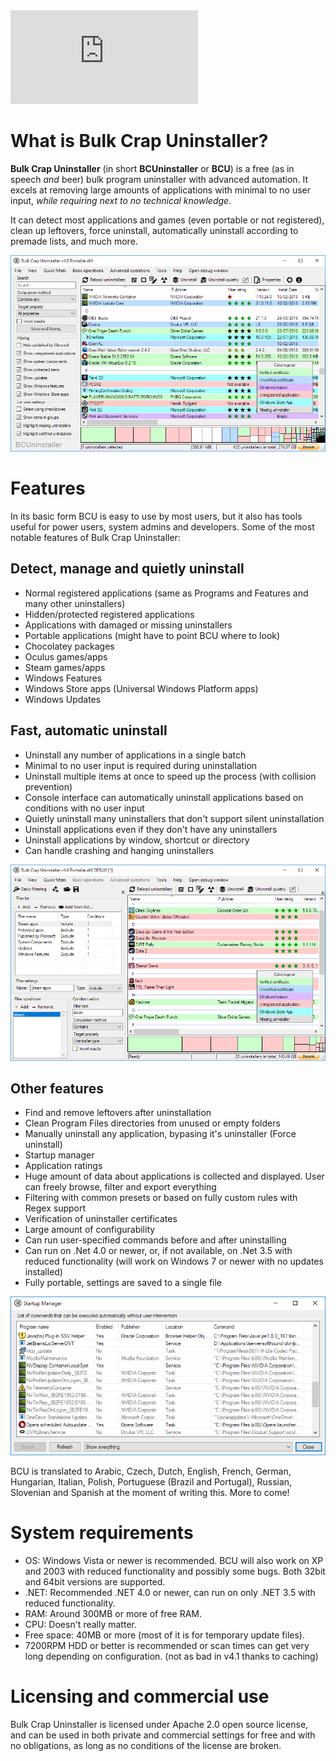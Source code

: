 <div class="container">
<iframe src="https://www.youtube-nocookie.com/embed/8v7r_jQl28Y?rel=0" 
frameborder="0" allow="encrypted-media" allowfullscreen class="video"></iframe>
</div>

# What is Bulk Crap Uninstaller? 
**Bulk Crap Uninstaller** (in short **BCUninstaller** or **BCU**) is a free (as in speech *and* beer) bulk program uninstaller with advanced automation. It excels at removing large amounts of applications with minimal to no user input, _while requiring next to no technical knowledge_.

It can detect most applications and games (even portable or not registered), clean up leftovers, force uninstall, automatically uninstall according to premade lists, and much more.


![Main window preview](assets/1.png)

# Features
In its basic form BCU is easy to use by most users, but it also has tools useful for power users, system admins and developers. Some of the most notable features of Bulk Crap Uninstaller:

## Detect, manage and quietly uninstall
* Normal registered applications (same as Programs and Features and many other uninstallers)
* Hidden/protected registered applications
* Applications with damaged or missing uninstallers
* Portable applications (might have to point BCU where to look)
* Chocolatey packages
* Oculus games/apps
* Steam games/apps
* Windows Features
* Windows Store apps (Universal Windows Platform apps)
* Windows Updates

## Fast, automatic uninstall
* Uninstall any number of applications in a single batch
* Minimal to no user input is required during uninstallation
* Uninstall multiple items at once to speed up the process (with collision prevention)
* Console interface can automatically uninstall applications based on conditions with no user input
* Quietly uninstall many uninstallers that don't support silent uninstallation
* Uninstall applications even if they don't have any uninstallers
* Uninstall applications by window, shortcut or directory
* Can handle crashing and hanging uninstallers

![Advanced filtering](assets/3.png)

## Other features
* Find and remove leftovers after uninstallation
* Clean Program Files directories from unused or empty folders
* Manually uninstall any application, bypasing it's uninstaller (Force uninstall)
* Startup manager
* Application ratings
* Huge amount of data about applications is collected and displayed. User can freely browse, filter and export everything
* Filtering with common presets or based on fully custom rules with Regex support
* Verification of uninstaller certificates
* Large amount of configurability
* Can run user-specified commands before and after uninstalling
* Can run on .Net 4.0 or newer, or, if not available, on .Net 3.5 with reduced functionality (will work on Windows 7 or newer with no updates installed)
* Fully portable, settings are saved to a single file

![Startup manager preview](assets/2.png)

BCU is translated to Arabic, Czech, Dutch, English, French, German, Hungarian, Italian, Polish, Portuguese (Brazil and Portugal), Russian, Slovenian and Spanish at the moment of writing this. More to come!

# System requirements
* OS: Windows Vista or newer is recommended. BCU will also work on XP and 2003 with reduced functionality and possibly some bugs. Both 32bit and 64bit versions are supported.
* .NET: Recommended .NET 4.0 or newer, can run on only .NET 3.5 with reduced functionality.
* RAM: Around 300MB or more of free RAM.
* CPU: Doesn't really matter.
* Free space: 40MB or more (most of it is for temporary update files).
* 7200RPM HDD or better is recommended or scan times can get very long depending on configuration. (not as bad in v4.1 thanks to caching)

# Licensing and commercial use
Bulk Crap Uninstaller is licensed under Apache 2.0 open source license, and can be used in both private and commercial settings for free and with no obligations, as long as no conditions of the license are broken.
